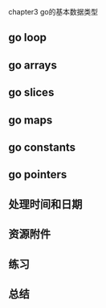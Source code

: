 chapter3 go的基本数据类型
## go loop
## go arrays
## go slices
## go maps
## go constants
## go pointers
## 处理时间和日期
## 资源附件
## 练习
## 总结
